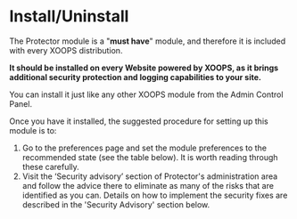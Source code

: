 # Install/Uninstall

The Protector module is a "**must have**" module, and therefore it is included with every XOOPS distribution. 

**It should be installed on every Website powered by XOOPS, as it brings additional security protection and logging capabilities to your site.**

You can install it just like any other XOOPS module from the Admin Control Panel.

Once you have it installed, the suggested procedure for setting up this module is to: 
1. Go to the preferences page and set the module preferences to the recommended state \(see the table below\). It is worth reading through these carefully.  
2.	Visit the ‘Security advisory’ section of Protector's administration area and follow the advice there to eliminate as many of the risks that are identified as you can. Details on how to implement the security fixes are described in the 'Security Advisory' section below.

